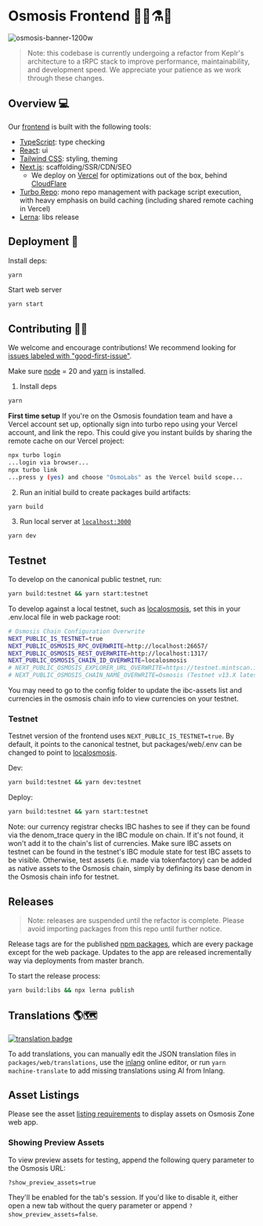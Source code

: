 # Osmosis Frontend 👩‍🔬⚗️🧪

![osmosis-banner-1200w](https://user-images.githubusercontent.com/4606373/167008669-fb3cafa8-e66e-4cdf-8599-3308039cc58c.png)

> Note: this codebase is currently undergoing a refactor from Keplr's architecture to a tRPC stack to improve performance, maintainability, and development speed. We appreciate your patience as we work through these changes.

## Overview 💻

Our [frontend](https://app.osmosis.zone) is built with the following tools:

- [TypeScript](https://www.typescriptlang.org/): type checking
- [React](https://reactjs.org/): ui
- [Tailwind CSS](https://tailwindcss.com/): styling, theming
- [Next.js](https://nextjs.org/): scaffolding/SSR/CDN/SEO
  - We deploy on [Vercel](https://vercel.com/solutions/nextjs?utm_source=next-site&utm_medium=banner&utm_campaign=next-website) for optimizations out of the box, behind [CloudFlare](https://www.cloudflare.com/)
- [Turbo Repo](https://turbo.build/repo): mono repo management with package script execution, with heavy emphasis on build caching (including shared remote caching in Vercel)
- [Lerna](https://lerna.js.org/): libs release

## Deployment 🚀

Install deps:

```bash
yarn
```

Start web server

```bash
yarn start
```

## Contributing 👨‍💻

We welcome and encourage contributions! We recommend looking for [issues labeled with "good-first-issue"](https://github.com/osmosis-labs/osmosis-frontend/contribute).

Make sure [node](https://nodejs.org/en/) = 20 and [yarn](https://yarnpkg.com/getting-started/install) is installed.

1. Install deps

```bash
yarn
```

**First time setup** If you're on the Osmosis foundation team and have a Vercel account set up, optionally sign into turbo repo using your Vercel account, and link the repo. This could give you instant builds by sharing the remote cache on our Vercel project:

```bash
npx turbo login
...login via browser...
npx turbo link
...press y (yes) and choose "OsmoLabs" as the Vercel build scope...
```

2. Run an initial build to create packages build artifacts:

```bash
yarn build
```

3.  Run local server at [`localhost:3000`](localhost:3000)

```bash
yarn dev
```

## Testnet

To develop on the canonical public testnet, run:

```bash
yarn build:testnet && yarn start:testnet
```

To develop against a local testnet, such as [localosmosis](https://github.com/osmosis-labs/osmosis/blob/1eb6506297c88dd3acc7d9c0a5f7c4e34ecd1b4e/tests/localosmosis/README.md), set this in your .env.local file in web package root:

```bash
# Osmosis Chain Configuration Overwrite
NEXT_PUBLIC_IS_TESTNET=true
NEXT_PUBLIC_OSMOSIS_RPC_OVERWRITE=http://localhost:26657/
NEXT_PUBLIC_OSMOSIS_REST_OVERWRITE=http://localhost:1317/
NEXT_PUBLIC_OSMOSIS_CHAIN_ID_OVERWRITE=localosmosis
# NEXT_PUBLIC_OSMOSIS_EXPLORER_URL_OVERWRITE=https://testnet.mintscan.io/osmosis-testnet/txs/{txHash}
# NEXT_PUBLIC_OSMOSIS_CHAIN_NAME_OVERWRITE=Osmosis (Testnet v13.X latest)
```

You may need to go to the config folder to update the ibc-assets list and currencies in the osmosis chain info to view currencies on your testnet.

### Testnet

Testnet version of the frontend uses `NEXT_PUBLIC_IS_TESTNET=true`. By default, it points to the canonical testnet, but packages/web/.env can be changed to point to [localosmosis](https://github.com/osmosis-labs/osmosis/tree/main/tests/localosmosis).

Dev:

```bash
yarn build:testnet && yarn dev:testnet
```

Deploy:

```bash
yarn build:testnet && yarn start:testnet
```

Note: our currency registrar checks IBC hashes to see if they can be found via the denom_trace query in the IBC module on chain. If it's not found, it won't add it to the chain's list of currencies. Make sure IBC assets on testnet can be found in the testnet's IBC module state for test IBC assets to be visible. Otherwise, test assets (i.e. made via tokenfactory) can be added as native assets to the Osmosis chain, simply by defining its base denom in the Osmosis chain info for testnet.

## Releases

> Note: releases are suspended until the refactor is complete. Please avoid importing packages from this repo until further notice.

Release tags are for the published [npm packages](https://www.npmjs.com/org/osmosis-labs), which are every package except for the web package. Updates to the app are released incrementally way via deployments from master branch.

To start the release process:

```bash
yarn build:libs && npx lerna publish
```

## Translations 🌎🗺

[![translation badge](https://inlang.com/badge?url=github.com/osmosis-labs/osmosis-frontend)](https://inlang.com/editor/github.com/osmosis-labs/osmosis-frontend?ref=badge)

To add translations, you can manually edit the JSON translation files in `packages/web/translations`, use the [inlang](https://inlang.com/) online editor, or run `yarn machine-translate` to add missing translations using AI from Inlang.

## Asset Listings

Please see the asset [listing requirements](https://github.com/osmosis-labs/assetlists/blob/main/LISTING.md) to display assets on Osmosis Zone web app.

### Showing Preview Assets

To view preview assets for testing, append the following query parameter to the Osmosis URL:

```
?show_preview_assets=true
```

They'll be enabled for the tab's session. If you'd like to disable it, either open a new tab without the query parameter or append `?show_preview_assets=false`.
